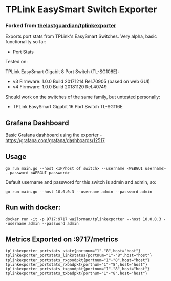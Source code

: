 # TPLink EasySmart Switch Exporter

### Forked from [thelastguardian/tplinkexporter](https://github.com/thelastguardian/tplinkexporter)

Exports port stats from TPLink's EasySmart Switches. Very alpha, basic functionality so far:
- Port Stats

Tested on:

TPLink EasySmart Gigabit 8 Port Switch (TL-SG108E):
- v3 Firmware: 1.0.0 Build 20171214 Rel.70905 (based on web GUI)
- v4 Firmware: 1.0.0 Build 20181120 Rel.40749

Should work on the switches of the same family, but untested personally:
- TPLink EasySmart Gigabit 16 Port Switch TL-SG116E


## Grafana Dashboard

Basic Grafana dashboard using the exporter - https://grafana.com/grafana/dashboards/12517

## Usage

```shell
go run main.go --host <IP/host of switch> --username <WEBGUI username> --password <WEBGUI password>
```

Default username and password for this switch is admin and admin, so:

```shell
go run main.go --host 10.0.0.3 --username admin --password admin
```

## Run with docker:

```shell
docker run -it -p 9717:9717 wailorman/tplinkexporter --host 10.0.0.3 --username admin --password admin
```

## Metrics Exported on :9717/metrics

```
tplinkexporter_portstats_state{portnum="1"-"8",host="host"}
tplinkexporter_portstats_linkstatus{portnum="1"-"8",host="host"}
tplinkexporter_portstats_rxgoodpkt{portnum="1"-"8",host="host"}
tplinkexporter_portstats_rxbadpkt{portnum="1"-"8",host="host"}
tplinkexporter_portstats_txgoodpkt{portnum="1"-"8",host="host"}
tplinkexporter_portstats_txbadpkt{portnum="1"-"8",host="host"}
```
